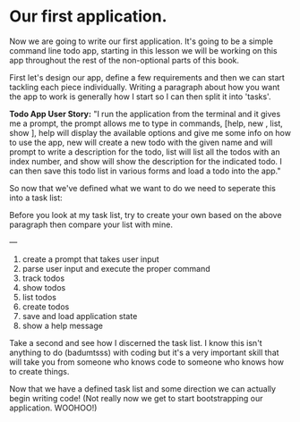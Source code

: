 # Our first application.

Now we are going to write our first application. It's going to be a
simple command line todo app, starting in this lesson we will be working
on this app throughout the rest of the non-optional parts of this book.

First let's design our app, define a few requirements and then we can
start tackling each piece individually. Writing a paragraph about how
you want the app to work is generally how I start so I can then split it
into 'tasks'.

**Todo App User Story:** "I run the application from the terminal and it
gives me a prompt, the prompt allows me to type in commands, [help, new
<todo>, list, show <todo>], help will display the
available options and give me some info on how to use the app, new
<todo name> will create a new todo with the given name and will
prompt to write a description for the todo, list will list all the todos
with an index number, and show <todo name
or index> will show the description for the indicated todo. I can then
save this todo list in various forms and load a todo into the app."

So now that we've defined what we want to do we need to seperate this
into a task list:

Before you look at my task list, try to create your own based on the above
paragraph then compare your list with mine.

&#x2014;

1.  create a prompt that takes user input
2.  parse user input and execute the proper command
3.  track todos
4.  show todos
5.  list todos
6.  create todos
7.  save and load application state
8.  show a help message

Take a second and see how I discerned the task list. I know this isn't
anything to do (badumtsss) with coding but it's a very important skill
that will take you from someone who knows code to someone who knows how
to create things.

Now that we have a defined task list and some direction we can actually
begin writing code! (Not really now we get to start bootstrapping our
application. WOOHOO!)
